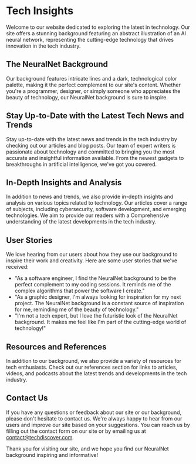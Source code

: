 <!--font:Open Sans-->

# Tech Insights

Welcome to our website dedicated to exploring the latest in technology. Our site offers a stunning background featuring an abstract illustration of an AI neural network, representing the cutting-edge technology that drives innovation in the tech industry.

## The NeuralNet Background

Our background features intricate lines and a dark, technological color palette, making it the perfect complement to our site's content. Whether you're a programmer, designer, or simply someone who appreciates the beauty of technology, our NeuralNet background is sure to inspire.

## Stay Up-to-Date with the Latest Tech News and Trends

Stay up-to-date with the latest news and trends in the tech industry by checking out our articles and blog posts. Our team of expert writers is passionate about technology and committed to bringing you the most accurate and insightful information available. From the newest gadgets to breakthroughs in artificial intelligence, we've got you covered.

## In-Depth Insights and Analysis

In addition to news and trends, we also provide in-depth insights and analysis on various topics related to technology. Our articles cover a range of subjects, including cybersecurity, software development, and emerging technologies. We aim to provide our readers with a Com<wbr>pre<wbr>hen<wbr>sive understanding of the latest developments in the tech industry.

## User Stories

We love hearing from our users about how they use our background to inspire their work and creativity. Here are some user stories that we've received:

-   "As a software engineer, I find the NeuralNet background to be the perfect complement to my coding sessions. It reminds me of the complex algorithms that power the software I create."
-   "As a graphic designer, I'm always looking for inspiration for my next project. The NeuralNet background is a constant source of inspiration for me, reminding me of the beauty of technology."
-   "I'm not a tech expert, but I love the futuristic look of the NeuralNet background. It makes me feel like I'm part of the cutting-edge world of technology!"

## Resources and References

In addition to our background, we also provide a variety of resources for tech enthusiasts. Check out our references section for links to articles, videos, and podcasts about the latest trends and developments in the tech industry.

## Contact Us

If you have any questions or feedback about our site or our background, please don't hesitate to contact us. We're always happy to hear from our users and improve our site based on your suggestions. You can reach us by filling out the contact form on our site or by emailing us at [contact@techdiscover.com](mailto:contact@techdiscover.com).

Thank you for visiting our site, and we hope you find our NeuralNet background inspiring and informative!

<!--

Write me content for website with wallpaper which alt text is:

"A wallpaper featuring an abstract illustration of an AI neural network, with intricate lines and a dark and technological color palette."

The name/title of the page should not be 1:1 copy of the alt text but rather a real content of the website which is using this wallpaper.

- Use markdown format
- Start with heading
- Heading should be short and concise
- The content should look like a real website
- The website should not be about the wallpaper, wallpaper is just a related background
- Heading should be contain work "wallpaper" or "background"
- Include real sections like references, contact, user stories, etc. use things relevant to the page purpose.
- Feel free to use structure like headings, bullets, numbering, blockquotes, paragraphs, horizontal lines, etc.
- You can use formatting like bold or _italic_
- You can include UTF-8 emojis
- Links should be only #hash anchors (and you can refer to the document itself)
- Do not include images


---


# NeuralNet Wallpaper for Tech Enthusiasts

Welcome to our website dedicated to all things tech! Our site is a hub for tech enthusiasts, providing you with the latest news and updates in the world of technology. As you browse through our pages, you'll notice a stunning wallpaper featuring an abstract illustration of an AI neural network.

## The NeuralNet Wallpaper

Our wallpaper features intricate lines and a dark, technological color palette, making it the perfect background for any tech enthusiast. The abstract illustration of an AI neural network represents the cutting-edge technology that drives innovation in the tech industry. Whether you're a programmer, designer, or simply someone who appreciates the beauty of technology, our NeuralNet wallpaper is sure to impress.

## User Stories

We love hearing from our users about how they use our wallpaper to inspire their work and creativity. Here are some user stories that we've received:

- "I'm a software engineer, and I find the NeuralNet wallpaper to be the perfect background for my coding sessions. It reminds me of the complex algorithms that power the software I create."
- "As a graphic designer, I'm always looking for inspiration for my next project. The NeuralNet wallpaper is a constant source of inspiration for me, reminding me of the beauty of technology."
- "I'm not a tech expert, but I love the futuristic look of the NeuralNet wallpaper. It makes me feel like I'm living in a science fiction movie!"

## References

In addition to our wallpaper, we also provide a variety of resources for tech enthusiasts. Check out our references section for links to articles, videos, and podcasts about the latest trends and developments in the tech industry.

## Contact Us

If you have any questions or feedback about our site or our wallpaper, please don't hesitate to contact us. We're always happy to hear from our users and improve our site based on your suggestions. You can reach us by filling out the contact form on our site or by emailing us at [contact@techenthusiasts.com](mailto:contact@techenthusiasts.com).

Thank you for visiting our site, and we hope you enjoy our NeuralNet wallpaper as much as we do!


---


Heading should not include word "wallpaper". The website should not be about the wallpaper itself, wallpaper is just a related background, rewrite whole content.


---


# Tech Insights: Exploring the Cutting-Edge World of Technology

Welcome to our website dedicated to providing you with the latest insights and updates in the world of technology. As you browse through our pages, you'll notice a stunning background featuring an abstract illustration of an AI neural network.

## The NeuralNet Background

Our background features intricate lines and a dark, technological color palette, making it the perfect complement to our site's content. The abstract illustration of an AI neural network represents the cutting-edge technology that drives innovation in the tech industry. Whether you're a programmer, designer, or simply someone who appreciates the beauty of technology, our NeuralNet background is sure to inspire.

## Latest Tech News and Trends

Stay up-to-date with the latest news and trends in the tech industry by checking out our articles and blog posts. From the newest gadgets to breakthroughs in artificial intelligence, we've got you covered. Our team of expert writers is passionate about technology and committed to bringing you the most accurate and insightful information available.

## User Stories

We love hearing from our users about how they use our background to inspire their work and creativity. Here are some user stories that we've received:

- "As a software engineer, I find the NeuralNet background to be the perfect complement to my coding sessions. It reminds me of the complex algorithms that power the software I create."
- "As a graphic designer, I'm always looking for inspiration for my next project. The NeuralNet background is a constant source of inspiration for me, reminding me of the beauty of technology."
- "I'm not a tech expert, but I love the futuristic look of the NeuralNet background. It makes me feel like I'm part of the cutting-edge world of technology!"

## Resources and References

In addition to our background, we also provide a variety of resources for tech enthusiasts. Check out our references section for links to articles, videos, and podcasts about the latest trends and developments in the tech industry.

## Contact Us

If you have any questions or feedback about our site or our background, please don't hesitate to contact us. We're always happy to hear from our users and improve our site based on your suggestions. You can reach us by filling out the contact form on our site or by emailing us at [contact@techinsights.com](mailto:contact@techinsights.com).

Thank you for visiting our site, and we hope you find our NeuralNet background inspiring and informative!


---


Heading is too long, rewrite whole content.


---


# Exploring the World of Technology: Latest News, Trends, and Insights

Welcome to our website dedicated to exploring the world of technology. As you browse through our pages, you'll notice a stunning background featuring an abstract illustration of an AI neural network.

## The NeuralNet Background

Our background features intricate lines and a dark, technological color palette, representing the cutting-edge technology that drives innovation in the tech industry. Whether you're a programmer, designer, or simply someone who appreciates the beauty of technology, our NeuralNet background is sure to inspire.

## Latest Tech News and Trends

Stay up-to-date with the latest news and trends in the tech industry by checking out our articles and blog posts. Our team of expert writers is passionate about technology and committed to bringing you the most accurate and insightful information available. From the newest gadgets to breakthroughs in artificial intelligence, we've got you covered.

## Insights and Analysis

In addition to news and trends, we also provide in-depth insights and analysis on various topics related to technology. Our articles cover a range of subjects, including cybersecurity, software development, and emerging technologies. We aim to provide our readers with a Com<wbr>pre<wbr>hen<wbr>sive understanding of the latest developments in the tech industry.

## User Stories

We love hearing from our users about how they use our background to inspire their work and creativity. Here are some user stories that we've received:

- "As a software engineer, I find the NeuralNet background to be the perfect complement to my coding sessions. It reminds me of the complex algorithms that power the software I create."
- "As a graphic designer, I'm always looking for inspiration for my next project. The NeuralNet background is a constant source of inspiration for me, reminding me of the beauty of technology."
- "I'm not a tech expert, but I love the futuristic look of the NeuralNet background. It makes me feel like I'm part of the cutting-edge world of technology!"

## Resources and References

In addition to our background, we also provide a variety of resources for tech enthusiasts. Check out our references section for links to articles, videos, and podcasts about the latest trends and developments in the tech industry.

## Contact Us

If you have any questions or feedback about our site or our background, please don't hesitate to contact us. We're always happy to hear from our users and improve our site based on your suggestions. You can reach us by filling out the contact form on our site or by emailing us at [contact@techexplorer.com](mailto:contact@techexplorer.com).

Thank you for visiting our site, and we hope you find our NeuralNet background inspiring and informative!


---


Heading is too long, rewrite whole content.


---


# Discover the Latest in Technology: News, Trends, and Insights

Welcome to our website dedicated to exploring the latest in technology. Our site offers a stunning background featuring an abstract illustration of an AI neural network, representing the cutting-edge technology that drives innovation in the tech industry.

## The NeuralNet Background

Our background features intricate lines and a dark, technological color palette, making it the perfect complement to our site's content. Whether you're a programmer, designer, or simply someone who appreciates the beauty of technology, our NeuralNet background is sure to inspire.

## Stay Up-to-Date with the Latest Tech News and Trends

Stay up-to-date with the latest news and trends in the tech industry by checking out our articles and blog posts. Our team of expert writers is passionate about technology and committed to bringing you the most accurate and insightful information available. From the newest gadgets to breakthroughs in artificial intelligence, we've got you covered.

## In-Depth Insights and Analysis

In addition to news and trends, we also provide in-depth insights and analysis on various topics related to technology. Our articles cover a range of subjects, including cybersecurity, software development, and emerging technologies. We aim to provide our readers with a Com<wbr>pre<wbr>hen<wbr>sive understanding of the latest developments in the tech industry.

## User Stories

We love hearing from our users about how they use our background to inspire their work and creativity. Here are some user stories that we've received:

- "As a software engineer, I find the NeuralNet background to be the perfect complement to my coding sessions. It reminds me of the complex algorithms that power the software I create."
- "As a graphic designer, I'm always looking for inspiration for my next project. The NeuralNet background is a constant source of inspiration for me, reminding me of the beauty of technology."
- "I'm not a tech expert, but I love the futuristic look of the NeuralNet background. It makes me feel like I'm part of the cutting-edge world of technology!"

## Resources and References

In addition to our background, we also provide a variety of resources for tech enthusiasts. Check out our references section for links to articles, videos, and podcasts about the latest trends and developments in the tech industry.

## Contact Us

If you have any questions or feedback about our site or our background, please don't hesitate to contact us. We're always happy to hear from our users and improve our site based on your suggestions. You can reach us by filling out the contact form on our site or by emailing us at [contact@techdiscover.com](mailto:contact@techdiscover.com).

Thank you for visiting our site, and we hope you find our NeuralNet background inspiring and informative!


---


Write me a Google font which is best fitting for the website.

Pick from the list:
- Great Vibes
- Dancing Script
- Alegreya
- Barlow Condensed
- Open Sans
- Montserrat
- Poppins
- IBM Plex Sans
- Orbitron
- Roboto
- Exo 2
- Inter
- Raleway
- Lobster
- Lato
- Futura
- Playfair Display


Write just the font name nothing else.


---


Open Sans

-->
